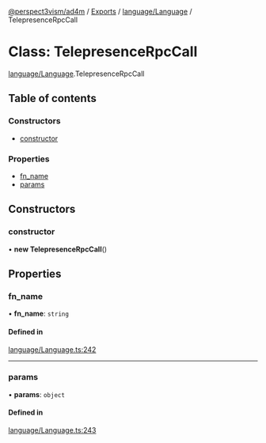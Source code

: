 [@perspect3vism/ad4m](../README.md) / [Exports](../modules.md) / [language/Language](../modules/language_Language.md) / TelepresenceRpcCall

# Class: TelepresenceRpcCall

[language/Language](../modules/language_Language.md).TelepresenceRpcCall

## Table of contents

### Constructors

- [constructor](language_Language.TelepresenceRpcCall.md#constructor)

### Properties

- [fn\_name](language_Language.TelepresenceRpcCall.md#fn_name)
- [params](language_Language.TelepresenceRpcCall.md#params)

## Constructors

### constructor

• **new TelepresenceRpcCall**()

## Properties

### fn\_name

• **fn\_name**: `string`

#### Defined in

[language/Language.ts:242](https://github.com/perspect3vism/ad4m/blob/e76a46f1/core/src/language/Language.ts#L242)

___

### params

• **params**: `object`

#### Defined in

[language/Language.ts:243](https://github.com/perspect3vism/ad4m/blob/e76a46f1/core/src/language/Language.ts#L243)
